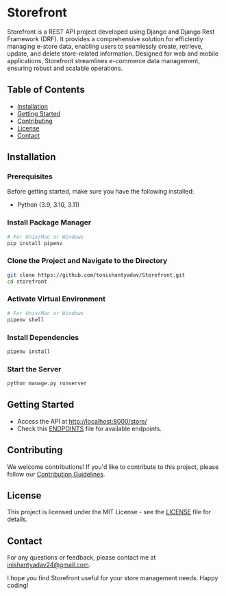 # Storefront

Storefront is a REST API project developed using Django and Django Rest Framework (DRF). It provides a comprehensive solution for efficiently managing e-store data, enabling users to seamlessly create, retrieve, update, and delete store-related information. Designed for web and mobile applications, Storefront streamlines e-commerce data management, ensuring robust and scalable operations.

## Table of Contents

- [Installation](#installation)
- [Getting Started](#getting-started)
- [Contributing](#contributing)
- [License](#license)
- [Contact](#contact)

## Installation

### Prerequisites

Before getting started, make sure you have the following installed:

- Python (3.9, 3.10, 3.11)

### Install Package Manager

```bash
# For Unix/Mac or Windows
pip install pipenv
```

### Clone the Project and Navigate to the Directory

```bash
git clone https://github.com/tonishantyadav/Storefront.git
cd storefront
```

### Activate Virtual Environment

```bash
# For Unix/Mac or Windows
pipenv shell
```

### Install Dependencies

```bash
pipenv install
```

### Start the Server

```bash
python manage.py runserver
```

## Getting Started

- Access the API at [http://localhost:8000/store/](http://localhost:8000/store/)
- Check this [ENDPOINTS](ENDPOINTS.md) file for available endpoints.

## Contributing

We welcome contributions! If you'd like to contribute to this project, please follow our [Contribution Guidelines](CONTRIBUTING.md).

## License

This project is licensed under the MIT License - see the [LICENSE](LICENSE) file for details.

## Contact

For any questions or feedback, please contact me at [inishantyadav24@gmail.com](mailto:inishantyadav24@gmail.com).

I hope you find Storefront useful for your store management needs. Happy coding!
